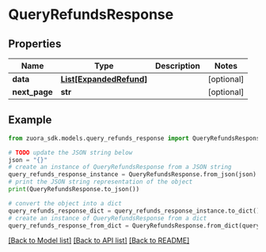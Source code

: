 # QueryRefundsResponse



## Properties

Name | Type | Description | Notes
------------ | ------------- | ------------- | -------------
**data** | [**List[ExpandedRefund]**](ExpandedRefund.md) |  | [optional] 
**next_page** | **str** |  | [optional] 

## Example

```python
from zuora_sdk.models.query_refunds_response import QueryRefundsResponse

# TODO update the JSON string below
json = "{}"
# create an instance of QueryRefundsResponse from a JSON string
query_refunds_response_instance = QueryRefundsResponse.from_json(json)
# print the JSON string representation of the object
print(QueryRefundsResponse.to_json())

# convert the object into a dict
query_refunds_response_dict = query_refunds_response_instance.to_dict()
# create an instance of QueryRefundsResponse from a dict
query_refunds_response_from_dict = QueryRefundsResponse.from_dict(query_refunds_response_dict)
```
[[Back to Model list]](../README.md#documentation-for-models) [[Back to API list]](../README.md#documentation-for-api-endpoints) [[Back to README]](../README.md)


